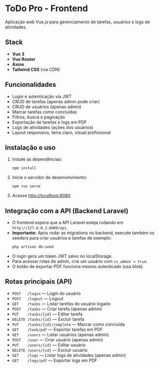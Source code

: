 # ToDo Pro - Frontend

Aplicação web Vue.js para gerenciamento de tarefas, usuários e logs de atividades.

## Stack
- **Vue 3**
- **Vue Router**
- **Axios**
- **Tailwind CSS** (via CDN)

## Funcionalidades
- Login e autenticação via JWT
- CRUD de tarefas (apenas admin pode criar)
- CRUD de usuários (apenas admin)
- Marcar tarefas como concluídas
- Filtros, busca e paginação
- Exportação de tarefas e logs em PDF
- Logs de atividades (ações dos usuários)
- Layout responsivo, tema claro, visual profissional

## Instalação e uso

1. Instale as dependências:
   ```sh
   npm install
   ```
2. Inicie o servidor de desenvolvimento:
   ```sh
   npm run serve
   ```
3. Acesse [http://localhost:8080](http://localhost:8080)

## Integração com a API (Backend Laravel)
- O frontend espera que a API Laravel esteja rodando em `http://127.0.0.1:8000/api`.
- **Importante:** Após rodar as migrations no backend, execute também os seeders para criar usuários e tarefas de exemplo:
  ```sh
  php artisan db:seed
  ```
- O login gera um token JWT salvo no localStorage.
- Para acessar rotas de admin, crie um usuário com `is_admin = true`.
- O botão de exportar PDF funciona mesmo autenticado (usa blob).

## Rotas principais (API)
- `POST   /login` — Login do usuário
- `POST   /logout` — Logout
- `GET    /tasks` — Listar tarefas do usuário logado
- `POST   /tasks` — Criar tarefa (apenas admin)
- `PUT    /tasks/{id}` — Editar tarefa
- `DELETE /tasks/{id}` — Excluir tarefa
- `PUT    /tasks/{id}/complete` — Marcar como concluída
- `GET    /task/pdf` — Exportar tarefas em PDF
- `GET    /users` — Listar usuários (apenas admin)
- `POST   /user` — Criar usuário (apenas admin)
- `PUT    /users/{id}` — Editar usuário
- `DELETE /users/{id}` — Excluir usuário
- `GET    /logs` — Listar logs de atividades (apenas admin)
- `GET    /logs/pdf` — Exportar logs em PDF
